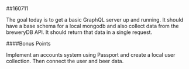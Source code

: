 ##160711

The goal today is to get a basic GraphQL server up and running. It should have a base schema for a local mongodb and also collect data from the breweryDB API. It should return that data in a single request.

####Bonus Points

Implement an accounts system using Passport and create a local user collection. Then connect the user and beer data.
